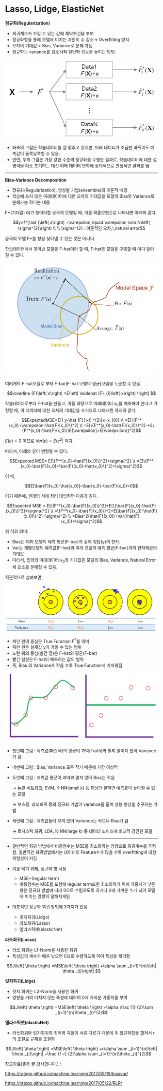 ﻿# Lasso, Lidge, ElasticNet

**정규화(Regularization)**

- 회귀계수가 가질 수 있는 값에 제약조건을 부여
- 정규화항을 통해 모델에 미치는 차원의 수 감소→ Overfitting 방지
- 오차의 기대값→ Bias, Variance로 분해 가능
- 정규화는 variance를 감소시켜 일반화 성능을 높이는 방법

<img src="/data/img/2020-01-31/ra_ri_el (1).png">

- 좌측의 그림은 학습데이터를 잘 맞추고 있지만, 미래 데이터가 조금만 바뀌어도 예측값이 들쭉날쭉할 수 있음.
- 반면, 우측 그림은 가장 강한 수준의 정규화를 수행한 결과로, 학습데이터에 대한 설명력을 다소 포기하는 대신 미래 데이터 변화에 상대적으로 안정적인 결과를 냄

---

**Bias-Variance Decomposition**

- 정규화(Regularization), 앙상블 기법(ensemble)의 이론적 배경
- 학습에 쓰지 않은 미래데이터에 대한 오차의 기대값을 모델의 Bias와 Variance로 분해가능 하다는 내용

F*(기대값: 0)가 찾아야할 궁극적 모델일 때, 이를 확률모형으로 나타내면 아래와 같다.

$$y=f^{\ast }\left( x\right) +\varepsilon,\quad \varepsilon \sim N\left( \sigma^{2}\right) \\ \\ \sigma^{2} : 이론적인 오차,\,natural error$$

궁극의 모델 F*를 항상 찾아낼 수 있는 것은 아니다. 

학습데이터에서 찾아낸 모델을 F-hat이라 할 때, F-hat은 모델을 구축할 때 마다 달라질 수 있다.

<img src="/data/img/2020-01-31/ra_ri_el (2).png">

여러개의 F-hat모델로 부터 F-bar(F-hat 모델의 평균)모델을 도출할 수 있음.

$$\overline {F}\left( x\right) =E\left[ \widehat {F}_{i}\left( x\right) \right] $$

학습데이터로부터 F-hat을 만들고, 이를 바탕으로 미래데이터 $x_0$를 예측해야 한다고 가정할 때, 이 데이터에 대한 오차의 기대값을 수식으로 나타내면 아래와 같다. 

$$ExpectedMSE=E[( y-\hat {F}( x)) ^{2}|x=x_{0}] \\ =E[\{F^*(x_0)+\varepsilon-\hat{F}(x_0)\}^2] \\ =E[\{F^*(x_0)-\hat{F}(x_0)\}^2]-+2\{F^*(x_0)-\hat{F}(x_0)\}E[\varepsilon]+E[\varepsilon{}^2]$$

$E(\varepsilon)=0$ 이므로 $Var(\varepsilon)=E(\varepsilon{^2})$ 이다. 

따라서, 아래와 같이 변형할 수 있다. 

$$Expected MSE= E[\{F^*(x_0)-\hat{F}(x_0)\}^2]+\sigma{^2} \\ =E[\{F^*(x_0)-\bar{F}(x_0)+\bar{F}(x_0)-\hat{x_0}\}^2]+\sigma{^2}$$

 이 때, 

$$E[\bar{F}(x_0)-\hat{x_0}]=\bar{x_0}-\bar{F}(x_0)=0$$

이기 때문에, 원래의 식에 정리 대입하면 다음과 같다. 

$$Expected MSE = E[\{F^*(x_0)-\bar{F}(x_0)\}^2]+E[\{\bar{F}(x_0)-\hat{F}(x_0)\}^2]+\sigma{^2} \\ =\{F^*(x_0)-\bar{F}(x_0)\}^2+E[\bar{F}(x_0)-\hat{F}(x_0)\}^2]+\sigma{^2} \\ =Bias^2(\hat{F}(x_0))+Var(\hat{F}(x_0))+\sigma{^2}$$

위 식의 의미: 

- Bias는 여러 모델의 예측 평군(F-bar)과 실제 정답(y)의 편차.
- Var는 개별모델의 예측값(F-hat)과 여러 모델의 예측 평균(F-bar)과의 편차제곱의 기대값
- 따라서, 임의의 미래데이터 $x_0$의 기대값은 모델의 Bias, Variance, Natural Error 세 요소를 분해할 수 있음.

직관적으로 살펴보면: 

<img src="/data/img/2020-01-31/ra_ri_el (3).png">

- 파란 원의 중심은 True Function $F^*$를 의미
- 파란 원은 실제값 y가 가질 수 있는 범위
- 노란 워의 중심(빨간 점)은 F-hat의 평균(F-bar)
- 빨간 실선은 F-hat이 예측하는 값의 범위
- 즉, Bias 와 Variance가 작을 수록 True Function에 가까워짐

<img src="/data/img/2020-01-31/ra_ri_el (4).png">

- 첫번째 그림 : 예측값(파란색)의 평균이 과녁(Truth)와 멀리 떨어져 있어 Variance가 큼
- 네번째 그림 : Bias, Variance 모두 작기 때문에 가장 이상적
- 두번째 그림 : 예측값 평균이 과녁과 멀지 않아 Bias는 작음

    → 뉴럴 네트워크, SVM, K-NN(small k) 등 튜닝만 잘하면 예측률이 높아질 수 있는 모델

    → 부스팅, 라쏘회귀 등의 정규화 기법이 variance를 줄여 성능 향상을 추구하는 기법 

- 세번째 그림 : 예측값들이 모여 있어 Variance는 작으나 Bias가 큼

    → 로지스틱 회귀, LDA, K-NN(large k) 등 데이터 노이즈에 비교적 강건한 모델

    ---

- 일반적인 회귀 방법에서 비용함수는 MSE를 최소화하는 방향으로 회귀계수를 추정함. 일반적인 회귀방법에서는 데이터의 Feature수가 많을 수록 overfitting에 대한 위험성이 커짐
- 이를 막기 위해, 정규화 항 사용
    - MSE+(regular term)
    - 비용함수는 MSE를 포함해 regular term또한 최소화하기 위해 가중치가 낮은 항은 정규화 방법에 따라 0으로 수렴하도록 하거나 0에 가까운 수가 되어 모델에 미치는 영향이 덜해지게됨
- 대표적인 정규화 회귀 방법에 3가지가 있음
    - 릿지회귀(Lidge)
    - 라쏘회귀(Lasso)
    - 엘라스틱넷(elasticNet)

**라쏘회귀(Lasso)**

- 라쏘 회귀는 L1-Norm을 사용한 회귀
- 특성값의 계수가 매우 낮으면 0으로 수렴하도록 하여 특성을 제거함

$$J\left( \theta \right) =MSE\left( \theta \right) +\alpha \sum _{i=1}^{n}\left| \theta _{i}\right| $$

**릿지회귀(Lidge)**

- 릿지 회귀는 L2-Norm을 사용한 회귀
- 영향을 거의 미치지 않는 특성에 대하여 0에 가까운 가중치를 부여

$$J\left( \theta \right) =MSE\left( \theta \right) +\alpha \frac {1} {2}\sum _{i=1}^{n}\theta _{i}^{2}$$

**엘라스틱넷(elasticNet)**

- 라쏘회귀와 릿지회귀의 최적화 지점이 서로 다르기 때문에 두 정규화항을 합쳐서 r의 조절로 규제를 조절함

$$J\left( \theta \right) =MSE\left( \theta \right) +r\alpha \sum _{i=1}^{n}\left| \theta _{i}\right| +\frac {1-r} {2}\alpha \sum _{i=1}^{n}\theta _{i}^{2}$$

참고자료(좋은 글 감사합니다.) : 

[https://ratsgo.github.io/machine learning/2017/05/19/biasvar/](https://ratsgo.github.io/machine%20learning/2017/05/19/biasvar/)

[https://ratsgo.github.io/machine learning/2017/05/22/RLR/](https://ratsgo.github.io/machine%20learning/2017/05/22/RLR/)
